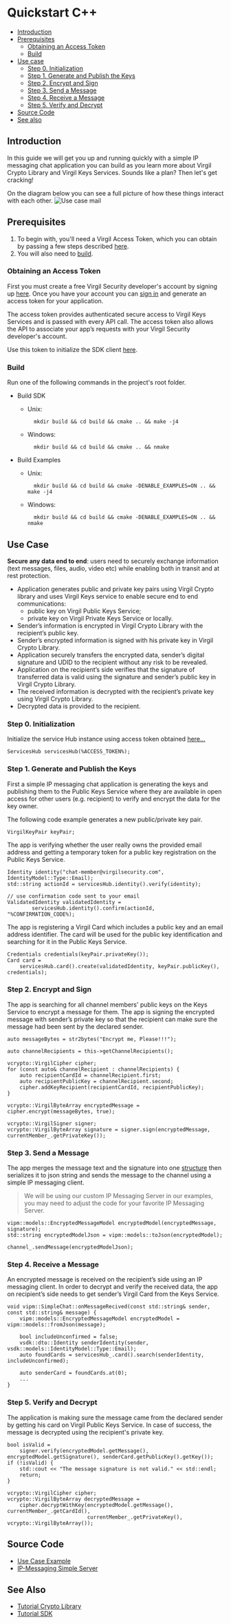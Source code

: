 # Quickstart C++

- [Introduction](#introduction)
- [Prerequisites](#prerequisites)
    - [Obtaining an Access Token](#obtaining-an-access-token)
    - [Build](#build)
- [Use case](#use-case)
    - [Step 0. Initialization](#step-0-initialization)
    - [Step 1. Generate and Publish the Keys](#step-1-generate-and-publish-the-keys)
    - [Step 2. Encrypt and Sign](#step-2-encrypt-and-sign)
    - [Step 3. Send a Message](#step-3-send-a-message)
    - [Step 4. Receive a Message](#step-4-receive-a-message)
    - [Step 5. Verify and Decrypt](#step-5-verify-and-decrypt)
- [Source Code](#source-code)
- [See also](#see-also)

## Introduction

In this guide we will get you up and running quickly with a simple IP messaging chat application you can build as you learn more about Virgil Crypto Library and Virgil Keys Services. Sounds like a plan? Then let's get cracking!

On the diagram below you can see a full picture of how these things interact with each other. ![Use case mail](IPMessaging.jpg)

## Prerequisites

1. To begin with, you'll need a Virgil Access Token, which you can obtain by passing a few steps described [here](#obtaining-an-access-token).
2. You will also need to [build](#build).

### Obtaining an Access Token

First you must create a free Virgil Security developer's account by signing up [here](https://developer.virgilsecurity.com/account/signup). Once you have your account you can [sign in](https://developer.virgilsecurity.com/account/signin) and generate an access token for your application.

The access token provides authenticated secure access to Virgil Keys Services and is passed with every API call. The access token also allows the API to associate your app’s requests with your Virgil Security developer's account.

Use this token to initialize the SDK client [here](#step-0-initialization).

### Build

Run one of the following commands in the project's root folder.
  * Build SDK

    * Unix:

            mkdir build && cd build && cmake .. && make -j4

    * Windows:

            mkdir build && cd build && cmake .. && nmake


  * Build Examples

    * Unix:

            mkdir build && cd build && cmake -DENABLE_EXAMPLES=ON .. && make -j4

    * Windows:

            mkdir build && cd build && cmake -DENABLE_EXAMPLES=ON .. && nmake

## Use Case
**Secure any data end to end**: users need to securely exchange information (text messages, files, audio, video etc) while enabling both in transit and at rest protection.

- Application generates public and private key pairs using Virgil Crypto library and uses Virgil Keys service to enable secure end to end communications:
    - public key on Virgil Public Keys Service;
    - private key on Virgil Private Keys Service or locally.
- Sender’s information is encrypted in Virgil Crypto Library with the recipient’s public key.
- Sender’s encrypted information is signed with his private key in Virgil Crypto Library.
- Application securely transfers the encrypted data, sender’s digital signature and UDID to the recipient without any risk to be revealed.
- Application on the recipient’s side verifies that the signature of transferred data is valid using the signature and sender’s public key in Virgil Crypto Library.
- The received information is decrypted with the recipient’s private key using Virgil Crypto Library.
- Decrypted data is provided to the recipient.

### Step 0. Initialization

Initialize the service Hub instance using access token obtained [here...](#obtaining-an-access-token)

``` {.cpp}
ServicesHub servicesHub(%ACCESS_TOKEN%);
```

### Step 1. Generate and Publish the Keys
First a simple IP messaging chat application is generating the keys and publishing them to the Public Keys Service where they are available in open access for other users (e.g. recipient) to verify and encrypt the data for the key owner.

The following code example generates a new public/private key pair.

``` {.cpp}
VirgilKeyPair keyPair;
```

The app is verifying whether the user really owns the provided email address and getting a temporary token for a public key registration on the Public Keys Service.

``` {.cpp}
Identity identity("chat-member@virgilsecurity.com", IdentityModel::Type::Email);
std::string actionId = servicesHub.identity().verify(identity);

// use confirmation code sent to your email
ValidatedIdentity validatedIdentity =
        servicesHub.identity().confirm(actionId, "%CONFIRMATION_CODE%);
```

The app is registering a Virgil Card which includes a public key and an email address identifier. The card will be used for the public key identification and searching for it in the Public Keys Service.

``` {.cpp}
Credentials credentials(keyPair.privateKey());
Card card =
    servicesHub.card().create(validatedIdentity, keyPair.publicKey(), credentials);
```

### Step 2. Encrypt and Sign
The app is searching for all channel members' public keys on the Keys Service to encrypt a message for them. The app is signing the encrypted message with sender’s private key so that the recipient can make sure the message had been sent by the declared sender.

``` {.cpp}
auto messageBytes = str2bytes("Encrypt me, Please!!!");

auto channelRecipients = this->getChannelRecipients();

vcrypto::VirgilCipher cipher;
for (const auto& channelRecipient : channelRecipients) {
    auto recipientCardId = channelRecipient.first;
    auto recipientPublicKey = channelRecipient.second;
    cipher.addKeyRecipient(recipientCardId, recipientPublicKey);
}

vcrypto::VirgilByteArray encryptedMessage = cipher.encrypt(messageBytes, true);

vcrypto::VirgilSigner signer;
vcrypto::VirgilByteArray signature = signer.sign(encryptedMessage, currentMember_.getPrivateKey());
```


### Step 3. Send a Message
The app merges the message text and the signature into one [structure](../examples/IPMessaging/include/models/EncryptedMessageModel.h) then serializes it to json string and sends the message to the channel using a simple IP messaging client.

> We will be using our custom IP Messaging Server in our examples, you may need to adjust the code for your favorite IP Messaging Server.

``` {.cpp}
vipm::models::EncryptedMessageModel encryptedModel(encryptedMessage, signature);
std::string encryptedModelJson = vipm::models::toJson(encryptedModel);

channel_.sendMessage(encryptedModelJson);
```

### Step 4. Receive a Message
An encrypted message is received on the recipient’s side using an IP messaging client.
In order to decrypt and verify the received data, the app on recipient’s side needs to get sender’s Virgil Card from the Keys Service.

``` {.cpp}
void vipm::SimpleChat::onMessageRecived(const std::string& sender, const std::string& message) {
    vipm::models::EncryptedMessageModel encryptedModel = vipm::models::fromJson(message);

    bool includeUnconfirmed = false;
    vsdk::dto::Identity senderIdentity(sender, vsdk::models::IdentityModel::Type::Email);
    auto foundCards = servicesHub_.card().search(senderIdentity, includeUnconfirmed);

    auto senderCard = foundCards.at(0);
    ...
}
```


### Step 5. Verify and Decrypt
The application is making sure the message came from the declared sender by getting his card on Virgil Public Keys Service. In case of success, the message is decrypted using the recipient's private key.

``` {.cpp}
bool isValid =
    signer.verify(encryptedModel.getMessage(), encryptedModel.getSignature(), senderCard.getPublicKey().getKey());
if (!isValid) {
    std::cout << "The message signature is not valid." << std::endl;
    return;
}

vcrypto::VirgilCipher cipher;
vcrypto::VirgilByteArray decryptedMessage =
    cipher.decryptWithKey(encryptedModel.getMessage(), currentMember_.getCardId(),
                          currentMember_.getPrivateKey(), vcrypto::VirgilByteArray());
```

## Source Code

* [Use Case Example](../examples/IPMessaging)
* [IP-Messaging Simple Server](https://github.com/VirgilSecurity/virgil-sdk-javascript/tree/master/examples/ip-messaging/server)

## See Also

* [Tutorial Crypto Library](virgil_crypto.md)
* [Tutorial SDK](virgil_sdk_cpp.md)
